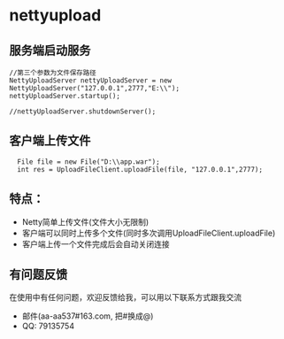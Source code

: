# nettyupload


## 服务端启动服务

```
//第三个参数为文件保存路径
NettyUploadServer nettyUploadServer = new NettyUploadServer("127.0.0.1",2777,"E:\\");
nettyUploadServer.startup();
		
//nettyUploadServer.shutdownServer();
```

## 客户端上传文件
```
  File file = new File("D:\\app.war");
  int res = UploadFileClient.uploadFile(file, "127.0.0.1",2777);
```

## 特点：
* Netty简单上传文件(文件大小无限制)
* 客户端可以同时上传多个文件(同时多次调用UploadFileClient.uploadFile)
* 客户端上传一个文件完成后会自动关闭连接

## 有问题反馈
在使用中有任何问题，欢迎反馈给我，可以用以下联系方式跟我交流
* 邮件(aa-aa537#163.com, 把#换成@)
* QQ: 79135754